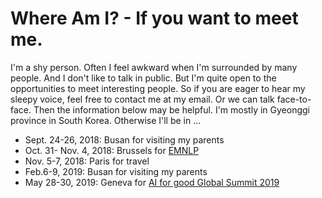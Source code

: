 # Where Am I? - If you want to meet me.

I'm a shy person. Often I feel awkward when I'm surrounded by many people. And I don't like to talk in public. But I'm quite open to the opportunities to meet interesting people. So if you are eager to hear my sleepy voice, feel free to contact me at my email. Or we can talk face-to-face. Then the information below may be helpful. I'm mostly in Gyeonggi province in South Korea. Otherwise I'll be in  ...

* Sept. 24-26, 2018:  Busan for visiting my parents
* Oct. 31- Nov. 4, 2018: Brussels for [EMNLP](http://emnlp2018.org/)
* Nov. 5-7, 2018: Paris for travel
* Feb.6-9, 2019: Busan for visiting my parents
* May 28-30, 2019: Geneva for [AI for good Global Summit 2019](https://en.wikipedia.org/wiki/AI_for_Good)




